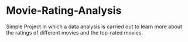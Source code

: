 # Movie-Rating-Analysis

Simple Project in which a data analysis is carried out to learn more about the ratings of different movies and the top-rated movies.
